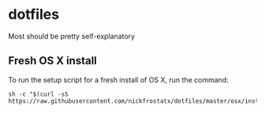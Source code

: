 # dotfiles

Most should be pretty self-explanatory

## Fresh OS X install

To run the setup script for a fresh install of OS X, run the command:

```
sh -c "$(curl -sS https://raw.githubusercontent.com/nickfrostatx/dotfiles/master/osx/install.sh)"
```
